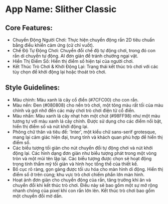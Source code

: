 # **App Name**: Slither Classic

## Core Features:

- Chuyển Động Người Chơi: Thực hiện chuyển động rắn 2D tiêu chuẩn bằng điều khiển cảm ứng (cử chỉ vuốt).
- Chế Độ Tự Động Chơi: Chuyển đổi chế độ tự động chơi, trong đó con rắn di chuyển tự động. AI đơn giản để tránh chướng ngại vật.
- Hiển Thị Điểm Số: Hiển thị điểm số hiện tại của người chơi.
- Kết Thúc Trò Chơi & Khởi Động Lại: Trạng thái kết thúc trò chơi với các tùy chọn để khởi động lại hoặc thoát trò chơi.

## Style Guidelines:

- Màu chính: Màu xanh lá cây cổ điển (#7CFC00) cho con rắn.
- Màu nền: Đen (#080808) cho nền trò chơi, một tông màu rất tối của màu chính và gợi nhớ đến các máy chơi trò chơi điện tử cổ điển.
- Màu nhấn: Màu xanh lá cây nhạt hơn một chút (#98FF98) như một màu tương tự với màu xanh lá cây chính. Được sử dụng cho các điểm nổi bật, hiển thị điểm số và nút khởi động lại.
- Phông chữ thân và tiêu đề: 'Inter', một kiểu chữ sans-serif grotesque, mang lại cảm giác hiện đại, trung tính và khách quan phù hợp để hiển thị điểm số.
- Các biểu tượng tối giản cho nút chuyển đổi tự động chơi và nút khởi động lại. Các hình dạng đơn giản như biểu tượng phát trong một vòng tròn và một mũi tên lặp lại. Các biểu tượng được chọn sẽ hoạt động trong tính thẩm mỹ tối giản và hình học tổng thể của thiết kế.
- Bố cục rõ ràng, gọn gàng được tối ưu hóa cho màn hình di động. Hiển thị điểm số ở trên cùng; khu vực trò chơi chiếm phần lớn màn hình.
- Hoạt ảnh đơn giản cho chuyển động của rắn, tăng trưởng khi ăn và chuyển đổi khi kết thúc trò chơi. Điều này sẽ bao gồm một sự mở rộng nhanh chóng của pixel khi con rắn lớn lên. Kết thúc trò chơi bao gồm một chuyển đổi mờ dần.